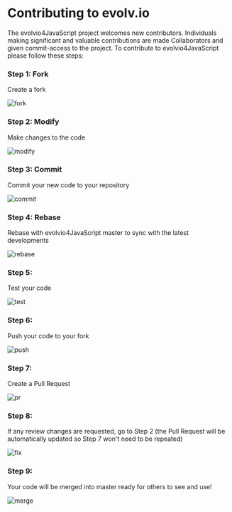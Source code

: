 # Contributing to evolv.io

The evolvio4JavaScript project welcomes new contributors. Individuals making significant and valuable contributions are made 
Collaborators and given commit-access to the project. To contribute to evolvio4JavaScript please follow these steps:

### Step 1: Fork
Create a fork

![fork](https://i.imgur.com/3Pnb5Bw.png)

### Step 2: Modify
Make changes to the code

![modify](https://i.imgur.com/tkPngB5.png)

### Step 3: Commit
Commit your new code to your repository

![commit](https://i.imgur.com/UCwZEhK.png)

### Step 4: Rebase
Rebase with evolvio4JavaScript master to sync with the latest developments

![rebase](https://i.imgur.com/wHcqIKz.png)

### Step 5: 
Test your code

![test](https://i.imgur.com/eiebM6F.png)

### Step 6: 
Push your code to your fork

![push](https://i.imgur.com/CXE6u7m.png)

### Step 7: 
Create a Pull Request

![pr](https://i.imgur.com/Z913r0v.png)

### Step 8: 
If any review changes are requested, go to Step 2 (the Pull Request will be automatically updated so Step 7 won't need to be repeated)

![fix](https://i.imgur.com/dwdJrld.png)

### Step 9: 
Your code will be merged into master ready for others to see and use!

![merge](https://i.imgur.com/F0zyupJ.png)
